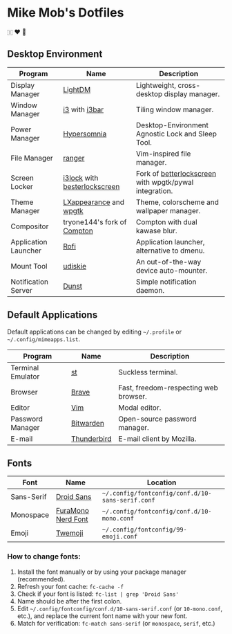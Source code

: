 # Mike Mob's Dotfiles
🇮 ❤️ 🐧



## Desktop Environment
| Program | Name | Description |
|---|---|---|
| Display Manager | [LightDM](https://www.freedesktop.org/wiki/Software/LightDM/) | Lightweight, cross-desktop display manager. |
| Window Manager | [i3](https://i3wm.org/) with [i3bar](https://i3wm.org/i3bar/) | Tiling window manager. |
| Power Manager | [Hypersomnia](https://github.com/thetarkus/hypersomnia) | Desktop-Environment Agnostic Lock and Sleep Tool. |
| File Manager | [ranger](https://github.com/ranger/ranger) | Vim-inspired file manager. |
| Screen Locker | [i3lock](https://i3wm.org/i3lock/) with [besterlockscreen](https://github.com/thetarkus/besterlockscreen) | Fork of [betterlockscreen](https://github.com/pavanjadhaw/betterlockscreen) with wpgtk/pywal integration. |
| Theme Manager | [LXappearance](https://wiki.lxde.org/en/LXAppearance) and [wpgtk](https://github.com/deviantfero/wpgtk) | Theme, colorscheme and wallpaper manager. |
| Compositor | tryone144's fork of [Compton](https://github.com/tryone144/compton) | Compton with dual kawase blur. |
| Application Launcher | [Rofi](https://github.com/DaveDavenport/rofi) | Application launcher, alternative to dmenu. |
| Mount Tool | [udiskie](https://github.com/coldfix/udiskie) | An out-of-the-way device auto-mounter. |
| Notification Server | [Dunst](https://github.com/coldfix/udiskie) | Simple notification daemon. |



## Default Applications
Default applications can be changed by editing `~/.profile` or `~/.config/mimeapps.list`.

| Program | Name | Description |
|---|---|---|
| Terminal Emulator | [st](https://github.com/thetarkus/st) | Suckless terminal. |
| Browser | [Brave](https://brave.com/) | Fast, freedom-respecting web browser. |
| Editor | [Vim](https://www.vim.org/) | Modal editor. |
| Password Manager | [Bitwarden](https://bitwarden.com/) | Open-source password manager. |
| E-mail | [Thunderbird](https://www.thunderbird.net/en-US/) | E-mail client by Mozilla. |



## Fonts
| Font | Name | Location |
|---|---|---|
| Sans-Serif | [Droid Sans](https://fonts.google.com/?query=droid&selection.family=Cardo) | `~/.config/fontconfig/conf.d/10-sans-serif.conf` |
| Monospace | [FuraMono Nerd Font](https://github.com/ryanoasis/nerd-fonts) | `~/.config/fontconfig/conf.d/10-mono.conf` |
| Emoji | [Twemoji](https://github.com/twitter/twemoji) | `~/.config/fontconfig/99-emoji.conf` |


### How to change fonts:
1. Install the font manually or by using your package manager (recommended).
2. Refresh your font cache: `fc-cache -f`
3. Check if your font is listed: `fc-list | grep 'Droid Sans'`
4. Name should be after the first colon.
5. Edit `~/.config/fontconfig/conf.d/10-sans-serif.conf` (or `10-mono.conf`, etc.), and replace the current font name with your new font.
6. Match for verification: `fc-match sans-serif` (or `monospace`, `serif`, etc.)
